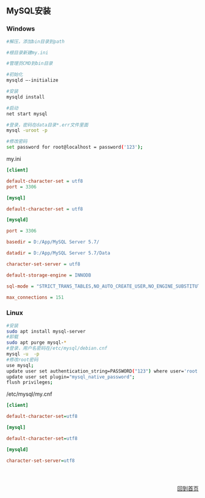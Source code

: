## MySQL安装

### Windows

```bash
#解压，添加bin目录到path

#根目录新建my.ini

#管理员CMD到bin目录

#初始化
mysqld –-initialize

#安装
mysqld install

#启动
net start mysql

#登录，密码在data目录*.err文件里面
mysql -uroot -p

#修改密码
set password for root@localhost = password('123');
```
my.ini

```ini
[client]

default-character-set = utf8
port = 3306

[mysql]

default-character-set = utf8

[mysqld]

port = 3306

basedir = D:/App/MySQL Server 5.7/

datadir = D:/App/MySQL Server 5.7/Data

character-set-server = utf8

default-storage-engine = INNODB

sql-mode = "STRICT_TRANS_TABLES,NO_AUTO_CREATE_USER,NO_ENGINE_SUBSTITUTION"

max_connections = 151

```

### Linux

```bash
#安装
sudo apt install mysql-server
#卸载
sudo apt purge mysql-*
#登录，用户名密码在/etc/mysql/debian.cnf
mysql -u  -p
#修改root密码
use mysql;
update user set authentication_string=PASSWORD("123") where user='root';
update user set plugin="mysql_native_password";
flush privileges;
```

/etc/mysql/my.cnf

```ini
[client]

default-character-set=utf8

[mysql]

default-character-set=utf8

[mysqld]

character-set-server=utf8
```



<p align="right" style="padding-top:40px"><a href="https://zcteo.github.io/">回到首页</a></p>